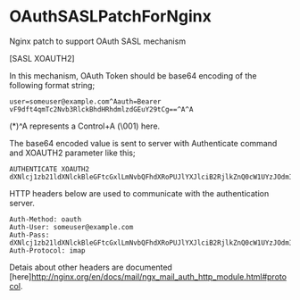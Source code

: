 OAuthSASLPatchForNginx
======================

Nginx patch to support OAuth SASL mechanism


[SASL XOAUTH2]

In this mechanism, OAuth Token should be base64 encoding of the following format string;
<pre><code>user=someuser@example.com^Aauth=Bearer vF9dft4qmTc2Nvb3RlckBhdHRhdmlzdGEuY29tCg==^A^A
</pre></code>

(*)^A represents a Control+A (\001) here.<br/>
    


The base64 encoded value is sent to server with Authenticate command and XOAUTH2 parameter like this;
<pre><code>AUTHENTICATE XOAUTH2 dXNlcj1zb21ldXNlckBleGFtcGxlLmNvbQFhdXRoPUJlYXJlciB2RjlkZnQ0cW1UYzJOdmIzUmxja0JoZEhSaGRtbHpkR0V1WTI5dENnPT0BAQo=
</pre></code>

HTTP headers below are used to communicate with the authentication server.
<pre><code>Auth-Method: oauth
Auth-User: someuser@example.com
Auth-Pass: dXNlcj1zb21ldXNlckBleGFtcGxlLmNvbQFhdXRoPUJlYXJlciB2RjlkZnQ0cW1UYzJOdmIzUmxja0JoZEhSaGRtbHpkR0V1WTI5dENnPT0BAQo=
Auth-Protocol: imap
</code></pre>

Detais about other headers are documented [here]http://nginx.org/en/docs/mail/ngx_mail_auth_http_module.html#protocol.
